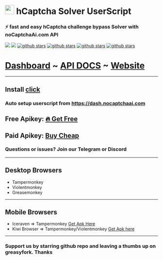 <h1><img src="https://avatars.githubusercontent.com/u/110127579?s=200&v=4" width="30px" /> hCaptcha Solver UserScript </h1>

### ⚡ fast and easy hCaptcha challenge bypass Solver with noCaptchaAi.com API

<p>
<a href="https://t.me/noCaptchaAi" target="_blank"><img src="https://img.shields.io/badge/Telegram-2CA5E0?style=for-the-badge&logo=telegram&logoColor=white"></a>
<a href="https://discord.gg/E7FfzhZqzA" target="_blank"><img src="https://img.shields.io/badge/Discord-7289DA?style=for-the-badge&logo=discord&logoColor=white"></a>
<a href="https://github.com/shimuldn/hCaptchaSolverApi/"><img alt="github stars" src="https://img.shields.io/github/stars/shimuldn/hCaptchaSolverApi?style=for-the-badge"></a>
<a href="https://github.com/shimuldn/hCaptchaSolverApi/"><img alt="github stars" src="https://img.shields.io/npm/v/nocaptchaai-puppeteer?label=npm-puppeteer-solver&style=for-the-badge"></a>
<a href="https://github.com/shimuldn/hCaptchaSolverApi/"><img alt="github stars" src="https://img.shields.io/npm/v/nocaptchasolver?label=npm-selenium-solver&style=for-the-badge"></a>
<a href="https://greasyfork.org/en/scripts/454941-nocaptchaai-hcaptcha-solver"><img alt="github stars" src="https://user-images.githubusercontent.com/4178343/202253849-adb3f27a-24cf-444e-916c-2e58cba00362.png">
</p>

# [Dashboard](https://dash.nocaptchaai.com)  ~ [API DOCS](https://docs.nocaptchaai.com) ~ [Website](https://nocaptchaai.com)
-----

## Install [click](https://github.com/noCaptchaAi/hCaptchaSolver.user.js/raw/main/hCaptchaSolver.user.js)

### Auto setup userscript from https://dash.nocaptchaai.com

## Free Apikey: [🔥 Get Free](https://nocaptchaai.com/register)
## Paid Apikey: [Buy Cheap](https://dash.nocaptchaai.com) 
### Questions or issues? Join our Telegram or Discord

-----

## Desktop Browsers

- Tampermonkey
- Violentmonkey
- Greasemonkey

-----
## Mobile Browsers

- Iceraven => Tampermonkey [Get Apk Here](https://github.com/fork-maintainers/iceraven-browser)
- Kiwi Browser => Tampermonkey/Violentmonkey [Get Apk here](https://kiwibrowser.com/)

-----
### Support us by starring github repo and leaving a thumbs up on greasyfork. Thanks
